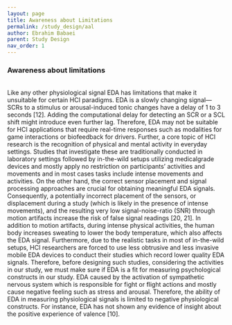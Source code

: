 ```yaml
---
layout: page
title: Awareness about Limitations
permalink: /study_design/aal
author: Ebrahim Babaei
parent: Study Design
nav_order: 1
---
```

### Awareness about limitations
<br>
Like any other physiological signal EDA has limitations that make it unsuitable for certain HCI paradigms. EDA is
a slowly changing signal—SCRs to a stimulus or arousal-induced tonic changes have a delay of 1 to 3 seconds [12].
Adding the computational delay for detecting an SCR or a SCL shift might introduce even further lag. Therefore, EDA
may not be suitable for HCI applications that require real-time responses such as modalities for game interactions or
biofeedback for drivers.
Further, a core topic of HCI research is the recognition of physical and mental activity in everyday settings. Studies
that investigate these are traditionally conducted in laboratory settings followed by in-the-wild setups utilizing medicalgrade devices and mostly apply no restriction on participants’ activities and movements and in most cases tasks include
intense movements and activities. On the other hand, the correct sensor placement and signal processing approaches
are crucial for obtaining meaningful EDA signals. Consequently, a potentially incorrect placement of the sensors,
or displacement during a study (which is likely in the presence of intense movements), and the resulting very low signal-noise-ratio (SNR) through motion artifacts increase the risk of false signal readings [20, 21]. In addition to motion
artifacts, during intense physical activities, the human body increases sweating to lower the body temperature, which
also affects the EDA signal. Furthermore, due to the realistic tasks in most of in-the-wild setups, HCI researchers are
forced to use less obtrusive and less invasive mobile EDA devices to conduct their studies which record lower quality
EDA signals. Therefore, before designing such studies, considering the activities in our study, we must make sure if
EDA is a fit for measuring psychological constructs in our study.
EDA caused by the activation of sympathetic nervous system which is responsible for fight or flight actions and
mostly cause negative feeling such as stress and arousal. Therefore, the ability of EDA in measuring physiological
signals is limited to negative physiological constructs. For instance, EDA has not shown any evidence of insight about
the positive experience of valence [10].